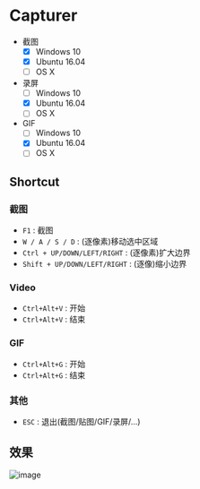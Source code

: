 # Capturer
- 截图
    - [x] Windows 10
    - [x] Ubuntu 16.04
    - [ ] OS X
- 录屏
    - [ ] Windows 10
    - [x] Ubuntu 16.04
    - [ ] OS X
- GIF
    - [ ] Windows 10
    - [x] Ubuntu 16.04
    - [ ] OS X

## Shortcut
### 截图
 - `F1` : 截图
 - `W / A / S / D` : (逐像素)移动选中区域
 - `Ctrl + UP/DOWN/LEFT/RIGHT` : (逐像素)扩大边界
 - `Shift + UP/DOWN/LEFT/RIGHT` : (逐像)缩小边界

### Video
 - `Ctrl+Alt+V` : 开始
 - `Ctrl+Alt+V` : 结束

### GIF
 - `Ctrl+Alt+G` : 开始
 - `Ctrl+Alt+G` : 结束

### 其他
 - `ESC` : 退出(截图/贴图/GIF/录屏/...)

## 效果
![image](https://github.com/ffiirree/Capturer/blob/master/capturer.gif)